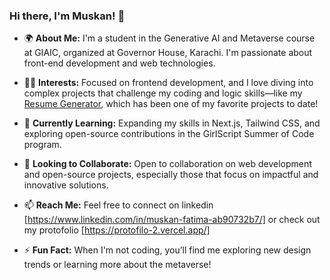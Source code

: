 ### Hi there, I'm Muskan! 👋

- 🌍 **About Me:** I'm a student in the Generative AI and Metaverse course at GIAIC, organized at Governor House, Karachi. I'm passionate about front-end development and web technologies.


- 👩‍💻 **Interests:** Focused on frontend development, and I love diving into complex projects that challenge my coding and logic skills—like my [Resume Generator](https://resum-genreater.vercel.app/), which has been one of my favorite projects to date!

  
- 🌱 **Currently Learning:** Expanding my skills in Next.js, Tailwind CSS, and exploring open-source contributions in the GirlScript Summer of Code program.

  
- 💬 **Looking to Collaborate:** Open to collaboration on web development and open-source projects, especially those that focus on impactful and innovative solutions.

  
- 📫 **Reach Me:** Feel free to connect on linkedin [https://www.linkedin.com/in/muskan-fatima-ab90732b7/] or check out my protofolio [https://protofilo-2.vercel.app/]

  
- ⚡ **Fun Fact:** When I'm not coding, you’ll find me exploring new design trends or learning more about the metaverse!

